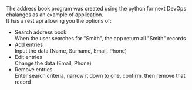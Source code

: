 The address book program was created using the python for next DevOps chalanges as an example of application.<br/>
It has a rest api allowing you the options of:<br/>
  - Search address book<br/>
  When the user searches for "Smith", the app return all "Smith" records<br/>
  - Add entries<br/>
  Input the data (Name, Surname, Email, Phone)<br/>
  - Edit entries<br/>
  Change the data (Email, Phone)<br/>
  - Remove entries<br/>
  Enter search criteria, narrow it down to one, confirm, then remove that record<br/>
